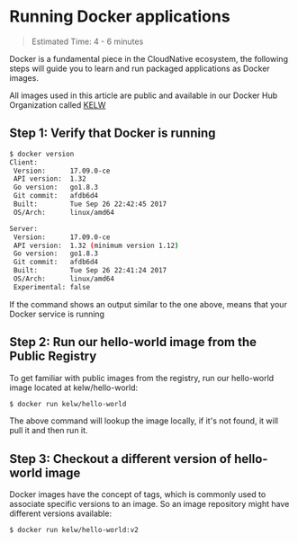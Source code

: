 # Running Docker applications

> Estimated Time: 4 - 6 minutes

Docker is a fundamental piece in the CloudNative ecosystem, the following steps will guide you to learn and run packaged applications as Docker images.

All images used in this article are public and available in our Docker Hub Organization called [KELW](https://hub.docker.com/u/kelw/)

## Step 1: Verify that Docker is running

```bash
$ docker version
Client:
 Version:      17.09.0-ce
 API version:  1.32
 Go version:   go1.8.3
 Git commit:   afdb6d4
 Built:        Tue Sep 26 22:42:45 2017
 OS/Arch:      linux/amd64

Server:
 Version:      17.09.0-ce
 API version:  1.32 (minimum version 1.12)
 Go version:   go1.8.3
 Git commit:   afdb6d4
 Built:        Tue Sep 26 22:41:24 2017
 OS/Arch:      linux/amd64
 Experimental: false
```

If the command shows an output similar to the one above, means that your Docker service is running

## **Step 2: Run our hello-world image from the Public Registry**

To get familiar with public images from the registry, run our hello-world image  located at kelw/hello-world:

```bash
$ docker run kelw/hello-world
```

The above command will lookup the image locally, if it's not found, it will pull it and then run it.

## Step 3: Checkout a different version of hello-world image

Docker images have the concept of tags, which is commonly used to associate specific versions to an image. So an image repository might have different versions available:

```
$ docker run kelw/hello-world:v2
```



